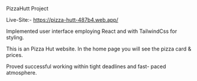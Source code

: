  PizzaHutt Project
 
 Live-Site:- https://pizza-hutt-487b4.web.app/ 
 
 
 Implemented user interface employing React and 
 with TailwindCss for styling.

This is an Pizza Hut website. In the home page you
will see the pizza card & prices.

Proved successful working within tight deadlines and fast-
paced atmosphere.
